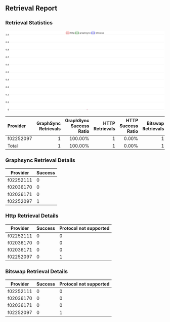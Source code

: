 ## Retrieval Report
### Retrieval Statistics
<img src="https://raw.githubusercontent.com/data-preservation-programs/filplus-checker-assets/main/filecoin-project/filecoin-plus-large-datasets/issues/2108/1692509662981.png"/>

| Provider  | GraphSync Retrievals | GraphSync Success Ratio | HTTP Retrievals | HTTP Success Ratio | Bitswap Retrievals | Bitswap Success Ratio |
| :-------- | -------------------: | ----------------------: | --------------: | -----------------: | -----------------: | --------------------: |
| f02252097 |                    1 |                 100.00% |               1 |              0.00% |                  1 |                 0.00% |
| Total     |                    1 |                 100.00% |               1 |              0.00% |                  1 |                 0.00% |

### Graphsync Retrieval Details
| Provider  | Success |
| --------- | ------- |
| f02252111 | 0       |
| f02036170 | 0       |
| f02036171 | 0       |
| f02252097 | 1       |

### Http Retrieval Details
| Provider  | Success | Protocol not supported |
| --------- | ------- | ---------------------- |
| f02252111 | 0       | 0                      |
| f02036170 | 0       | 0                      |
| f02036171 | 0       | 0                      |
| f02252097 | 0       | 1                      |

### Bitswap Retrieval Details
| Provider  | Success | Protocol not supported |
| --------- | ------- | ---------------------- |
| f02252111 | 0       | 0                      |
| f02036170 | 0       | 0                      |
| f02036171 | 0       | 0                      |
| f02252097 | 0       | 1                      |
